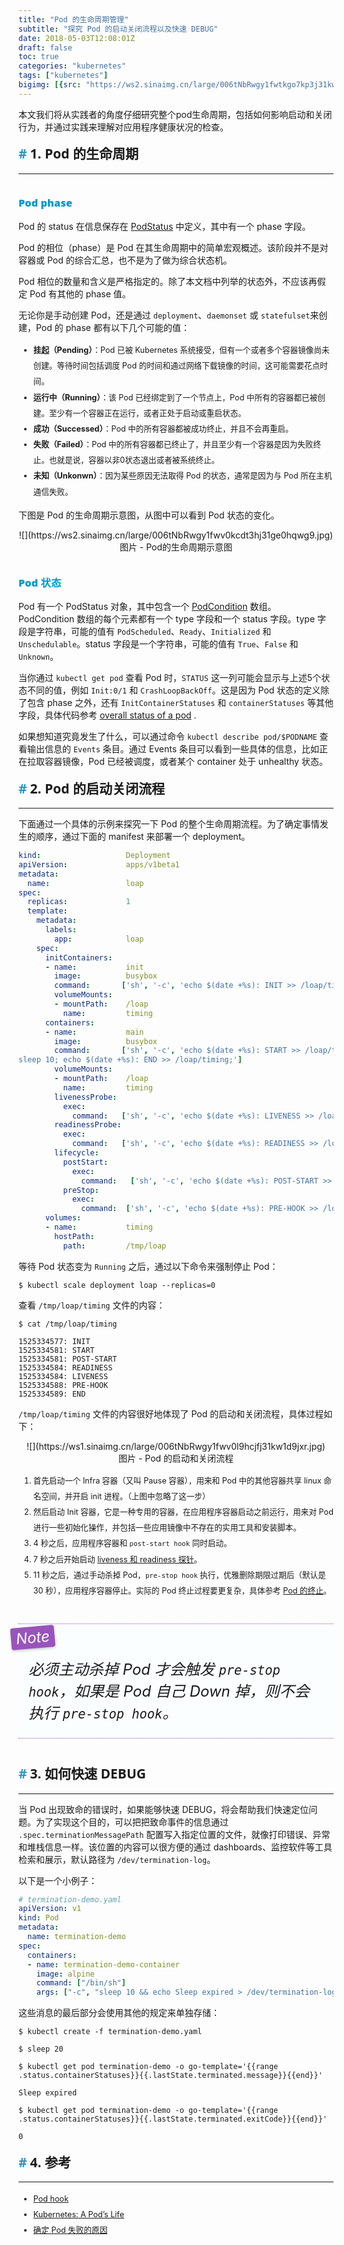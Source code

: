 ```yaml
---
title: "Pod 的生命周期管理"
subtitle: "探究 Pod 的启动关闭流程以及快速 DEBUG"
date: 2018-05-03T12:08:01Z
draft: false
toc: true
categories: "kubernetes"
tags: ["kubernetes"]
bigimg: [{src: "https://ws2.sinaimg.cn/large/006tNbRwgy1fwtkgo7kp3j31kw0d0750.jpg"}]
---
```


<!--more-->

本文我们将从实践者的角度仔细研究整个pod生命周期，包括如何影响启动和关闭行为，并通过实践来理解对应用程序健康状况的检查。

## 1. Pod 的生命周期

----
### Pod phase

Pod 的 status 在信息保存在 [PodStatus](https://github.com/kubernetes/kubernetes/blob/3ae0b84e0b114692dc666d9486fb032d8a33bb58/pkg/api/types.go#L2471) 中定义，其中有一个 phase 字段。

Pod 的相位（phase）是 Pod 在其生命周期中的简单宏观概述。该阶段并不是对容器或 Pod 的综合汇总，也不是为了做为综合状态机。

Pod 相位的数量和含义是严格指定的。除了本文档中列举的状态外，不应该再假定 Pod 有其他的 phase 值。

无论你是手动创建 Pod，还是通过 `deployment`、`daemonset` 或 `statefulset`来创建，Pod 的 phase 都有以下几个可能的值：

+ **挂起（Pending）**：Pod 已被 Kubernetes 系统接受，但有一个或者多个容器镜像尚未创建。等待时间包括调度 Pod 的时间和通过网络下载镜像的时间，这可能需要花点时间。
+ **运行中（Running）**：该 Pod 已经绑定到了一个节点上，Pod 中所有的容器都已被创建。至少有一个容器正在运行，或者正处于启动或重启状态。
+ **成功（Successed）**：Pod 中的所有容器都被成功终止，并且不会再重启。
+ **失败（Failed）**：Pod 中的所有容器都已终止了，并且至少有一个容器是因为失败终止。也就是说，容器以非0状态退出或者被系统终止。
+ **未知（Unkonwn）**：因为某些原因无法取得 Pod 的状态，通常是因为与 Pod 所在主机通信失败。

下图是 Pod 的生命周期示意图，从图中可以看到 Pod 状态的变化。

<center>![](https://ws2.sinaimg.cn/large/006tNbRwgy1fwv0kcdt3hj31ge0hqwg9.jpg)</center>
<center>图片 - Pod的生命周期示意图</center>

### Pod 状态

Pod 有一个 PodStatus 对象，其中包含一个 [PodCondition](https://github.com/kubernetes/kubernetes/blob/3ae0b84e0b114692dc666d9486fb032d8a33bb58/pkg/api/types.go#L1964) 数组。 PodCondition 数组的每个元素都有一个 type 字段和一个 status 字段。type 字段是字符串，可能的值有 `PodScheduled`、`Ready`、`Initialized` 和 `Unschedulable`。status 字段是一个字符串，可能的值有 `True`、`False` 和 `Unknown`。

当你通过 `kubectl get pod` 查看 Pod 时，`STATUS` 这一列可能会显示与上述5个状态不同的值，例如 `Init:0/1` 和 `CrashLoopBackOff`。这是因为 Pod 状态的定义除了包含 phase 之外，还有 `InitContainerStatuses` 和 `containerStatuses` 等其他字段，具体代码参考 [overall status of a pod](https://github.com/kubernetes/kubernetes/blob/3ae0b84e0b114692dc666d9486fb032d8a33bb58/pkg/api/types.go#L2471) .

如果想知道究竟发生了什么，可以通过命令 `kubectl describe pod/$PODNAME` 查看输出信息的 `Events` 条目。通过 Events 条目可以看到一些具体的信息，比如正在拉取容器镜像，Pod 已经被调度，或者某个 container 处于 unhealthy 状态。

## 2. Pod 的启动关闭流程

----

下面通过一个具体的示例来探究一下 Pod 的整个生命周期流程。为了确定事情发生的顺序，通过下面的 manifest 来部署一个 deployment。

```yaml
kind:                   Deployment
apiVersion:             apps/v1beta1
metadata:
  name:                 loap
spec:
  replicas:             1
  template:
    metadata:
      labels:
        app:            loap
    spec:
      initContainers:
      - name:           init
        image:          busybox
        command:       ['sh', '-c', 'echo $(date +%s): INIT >> /loap/timing']
        volumeMounts:
        - mountPath:    /loap
          name:         timing
      containers:
      - name:           main
        image:          busybox
        command:       ['sh', '-c', 'echo $(date +%s): START >> /loap/timing;
sleep 10; echo $(date +%s): END >> /loap/timing;']
        volumeMounts:
        - mountPath:    /loap
          name:         timing
        livenessProbe:
          exec:
            command:   ['sh', '-c', 'echo $(date +%s): LIVENESS >> /loap/timing']
        readinessProbe:
          exec:
            command:   ['sh', '-c', 'echo $(date +%s): READINESS >> /loap/timing']
        lifecycle:
          postStart:
            exec:
              command:   ['sh', '-c', 'echo $(date +%s): POST-START >> /loap/timing']
          preStop:
            exec:
              command:  ['sh', '-c', 'echo $(date +%s): PRE-HOOK >> /loap/timing']
      volumes:
      - name:           timing
        hostPath:
          path:         /tmp/loap
```

等待 Pod 状态变为 `Running` 之后，通过以下命令来强制停止 Pod：

```shell
$ kubectl scale deployment loap --replicas=0
```

查看 `/tmp/loap/timing` 文件的内容：

```shell
$ cat /tmp/loap/timing

1525334577: INIT
1525334581: START
1525334581: POST-START
1525334584: READINESS
1525334584: LIVENESS
1525334588: PRE-HOOK
1525334589: END
```

`/tmp/loap/timing` 文件的内容很好地体现了 Pod 的启动和关闭流程，具体过程如下：

<center>![](https://ws1.sinaimg.cn/large/006tNbRwgy1fwv0l9hcjfj31kw1d9jxr.jpg)</center>
<center>图片 - Pod 的启动和关闭流程</center>

1. 首先启动一个 Infra 容器（又叫 Pause 容器），用来和 Pod 中的其他容器共享 linux 命名空间，并开启 init 进程。（上图中忽略了这一步）
2. 然后启动 Init 容器，它是一种专用的容器，在应用程序容器启动之前运行，用来对 Pod 进行一些初始化操作，并包括一些应用镜像中不存在的实用工具和安装脚本。
3. 4 秒之后，应用程序容器和 `post-start hook` 同时启动。
4. 7 秒之后开始启动 [liveness 和 readiness 探针](https://kubernetes.io/docs/tasks/configure-pod-container/configure-liveness-readiness-probes/)。
5. 11 秒之后，通过手动杀掉 Pod，`pre-stop hook` 执行，优雅删除期限过期后（默认是 30 秒），应用程序容器停止。实际的 Pod 终止过程要更复杂，具体参考 [Pod 的终止](https://jimmysong.io/kubernetes-handbook/concepts/pod.html)。

<div id="note">
<p id="note-title">Note</p>
<br />
<p>必须主动杀掉 Pod 才会触发 <code>pre-stop hook</code>，如果是 Pod 自己 Down 掉，则不会执行 <code>pre-stop hook</code>。</p>
</div>

## 3. 如何快速 DEBUG

----

当 Pod 出现致命的错误时，如果能够快速 DEBUG，将会帮助我们快速定位问题。为了实现这个目的，可以把把致命事件的信息通过 `.spec.terminationMessagePath` 配置写入指定位置的文件，就像打印错误、异常和堆栈信息一样。该位置的内容可以很方便的通过 dashboards、监控软件等工具检索和展示，默认路径为 `/dev/termination-log`。

以下是一个小例子：

```yaml
# termination-demo.yaml
apiVersion: v1
kind: Pod
metadata:
  name: termination-demo
spec:
  containers:
  - name: termination-demo-container
    image: alpine
    command: ["/bin/sh"]
    args: ["-c", "sleep 10 && echo Sleep expired > /dev/termination-log"]
```

这些消息的最后部分会使用其他的规定来单独存储：

```shell
$ kubectl create -f termination-demo.yaml

$ sleep 20

$ kubectl get pod termination-demo -o go-template='{{range .status.containerStatuses}}{{.lastState.terminated.message}}{{end}}'

Sleep expired

$ kubectl get pod termination-demo -o go-template='{{range .status.containerStatuses}}{{.lastState.terminated.exitCode}}{{end}}'

0
```

## 4. 参考

----

+ [Pod hook](https://jimmysong.io/kubernetes-handbook/concepts/pod-hook.html)
+ [Kubernetes: A Pod’s Life](https://blog.openshift.com/kubernetes-pods-life/)
+ [确定 Pod 失败的原因](https://k8smeetup.github.io/docs/tasks/debug-application-cluster/determine-reason-pod-failure/)

<style>
a:hover{cursor:url(http://hugo-picture.oss-cn-beijing.aliyuncs.com/cursor_5.png), pointer;}
body {
    cursor: url(http://hugo-picture.oss-cn-beijing.aliyuncs.com/cursor_1.png), default;
}
h1,h2,h3,h4,h5,h6 {
    font-family: 'Open Sans', 'Helvetica Neue', Helvetica, Arial, sans-serif;
    font-weight: 800;
    margin-top: 35px;
}
h2 {
    display: block;
    font-size: 1.5em;
    margin-block-start: 0.83em;
    margin-block-end: 0.83em;
    margin-inline-start: 0px;
    margin-inline-end: 0px;
    font-weight: bold;
}
h2::before {
    content: "#";
    margin-right: 5px;
    color: #2d96bd;
}
h3 {
    color: #0099CC;
}
h4 {
    color: #F77A0B;
}
li {
    line-height: 2;
    font-size: 0.9em;
}
blockquote {
    padding: 10px 20px;
    margin: 0 0 20px;
    font-size: 16px;
    border-left: 5px solid #986dbd;
}
#h2{
    margin-bottom:2em;
    margin-right: 5px;
    padding: 8px 15px;
    letter-spacing: 2px;
    background-image: linear-gradient(to right bottom, rgb(0, 188, 212), rgb(63, 81, 181));
    background-color: rgb(63, 81, 181);
    color: rgb(255, 255, 255);
    border-left: 10px solid rgb(51, 51, 51);
    border-radius:5px;
    text-shadow: rgb(102, 102, 102) 1px 1px 1px;
    box-shadow: rgb(102, 102, 102) 1px 1px 2px;
}
#note {
    font-size: 1.5rem;
    font-style: italic;
    padding: 0 1rem;
    margin: 2.5rem 0;
    position: relative;
    background-color: #fafeff;
    border-top: 1px dotted #9954bb;
    border-bottom: 1px dotted #9954bb;
}
#note-title {
    padding: 0.2rem 0.5rem;
    background: #9954bb;
    color: #FFF;
    position: absolute;
    left: 0;
    top: 0.25rem;
    box-shadow: 0 2px 4px rgba(0,0,0,0.2);
    border-radius: 4px;
    -webkit-transform: rotate(-5deg) translateX(-10px) translateY(-25px);
    -moz-transform: rotate(-5deg) translateX(-10px) translateY(-25px);
    -ms-transform: rotate(-5deg) translateX(-10px) translateY(-25px);
    -o-transform: rotate(-5deg) translateX(-10px) translateY(-25px);
    transform: rotate(-5deg) translateX(-10px) translateY(-25px);
}
#inline-yellow {
display:inline;
padding:.2em .6em .3em;
font-size:80%;
font-weight:bold;
line-height:1;
color:#fff;
text-align:center;
white-space:nowrap;
vertical-align:baseline;
border-radius:0;
background-color: #f0ad4e;
}
#inline-green {
display:inline;
padding:.2em .6em .3em;
font-size:80%;
font-weight:bold;
line-height:1;
color:#fff;
text-align:center;
white-space:nowrap;
vertical-align:baseline;
border-radius:0;
background-color: #5cb85c;
}
#inline-blue {
display:inline;
padding:.2em .6em .3em;
font-size:80%;
font-weight:bold;
line-height:1;
color:#fff;
text-align:center;
white-space:nowrap;
vertical-align:baseline;
border-radius:0;
background-color: #2780e3;
}
#inline-purple {
display:inline;
padding:.2em .6em .3em;
font-size:80%;
font-weight:bold;
line-height:1;
color:#fff;
text-align:center;
white-space:nowrap;
vertical-align:baseline;
border-radius:0;
background-color: #9954bb;
}
#div-border-left-red {
display: block;
padding: 10px;
margin: 10px 0;
border: 1px solid #ccc;
border-left-width: 5px;
border-radius: 3px;
border-left-color: #df3e3e;
}
#div-border-left-yellow {
display: block;
padding: 10px;
margin: 10px 0;
border: 1px solid #ccc;
border-left-width: 5px;
border-radius: 3px;
border-left-color: #f0ad4e;
}
#div-border-left-green {
display: block;
padding: 10px;
margin: 10px 0;
border: 1px solid #ccc;
border-left-width: 5px;
border-radius: 3px;
border-left-color: #5cb85c;
}
#div-border-left-blue {
display: block;
padding: 10px;
margin: 10px 0;
border: 1px solid #ccc;
border-left-width: 5px;
border-radius: 3px;
border-left-color: #2780e3;
}
#div-border-left-purple {
display: block;
padding: 10px;
margin: 10px 0;
border: 1px solid #ccc;
border-left-width: 5px;
border-radius: 3px;
border-left-color: #9954bb;
}
#div-border-right-red {
display: block;
padding: 10px;
margin: 10px 0;
border: 1px solid #ccc;
border-right-width: 5px;
border-radius: 3px;
border-right-color: #df3e3e;
}
#div-border-right-yellow {
display: block;
padding: 10px;
margin: 10px 0;
border: 1px solid #ccc;
border-right-width: 5px;
border-radius: 3px;
border-right-color: #f0ad4e;
}
#div-border-right-green {
display: block;
padding: 10px;
margin: 10px 0;
border: 1px solid #ccc;
border-right-width: 5px;
border-radius: 3px;
border-right-color: #5cb85c;
}
#div-border-right-blue {
display: block;
padding: 10px;
margin: 10px 0;
border: 1px solid #ccc;
border-right-width: 5px;
border-radius: 3px;
border-right-color: #2780e3;
}
#div-border-right-purple {
display: block;
padding: 10px;
margin: 10px 0;
border: 1px solid #ccc;
border-right-width: 5px;
border-radius: 3px;
border-right-color: #9954bb;
}
#div-border-top-red {
display: block;
padding: 10px;
margin: 10px 0;
border: 1px solid #ccc;
border-top-width: 5px;
border-radius: 3px;
border-top-color: #df3e3e;
}
#div-border-top-yellow {
display: block;
padding: 10px;
margin: 10px 0;
border: 1px solid #ccc;
border-top-width: 5px;
border-radius: 3px;
border-top-color: #f0ad4e;
}
#div-border-top-green {
display: block;
padding: 10px;
margin: 10px 0;
border: 1px solid #ccc;
border-top-width: 5px;
border-radius: 3px;
border-top-color: #5cb85c;
}
#div-border-top-blue {
display: block;
padding: 10px;
margin: 10px 0;
border: 1px solid #ccc;
border-top-width: 5px;
border-radius: 3px;
border-top-color: #2780e3;
}
#div-border-top-purple {
display: block;
padding: 10px;
margin: 10px 0;
border: 1px solid #ccc;
border-top-width: 5px;
border-radius: 3px;
border-top-color: #9954bb;
}
</style>
